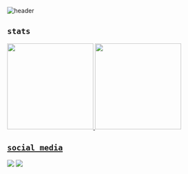 <!--<h2 align="center">Hey, eu sou Arlana </h2>-->

![header](https://img.shields.io/badge/Woman%20in%20Tech-%23F28AB2?style=flat-square&logo=github&color=ff69b4)

## `stats`

<div align="start" style="display: inline_block">
  <a href="https://github.com/bragaarlana">
  <img height="200em" src="https://github-readme-stats-eta-five-56.vercel.app/api?username=bragaarlana&show_icons=true&theme=radical&include_all_commits=true&count_private=true"/>
  <img height="200em" src="https://github-readme-stats-eta-five-56.vercel.app/api/top-langs/?username=bragaarlana&count_private=true&hide=tex&show_icons=true&theme=radical"/>
</div>


## `social media`

<a href = "mailto:bragaarlana21@gmail.com" target="_blank"><img src="https://img.shields.io/badge/-Gmail-%23333?style=for-the-badge&logo=gmail&logoColor=white" target="_blank"></a>
<a href="https://www.linkedin.com/in/arlana-braga/" target="_blank"><img src="https://img.shields.io/badge/-LinkedIn-%230077B5?style=for-the-badge&logo=linkedin&logoColor=white" target="_blank"></a>

<br/>

<!--
## `github activity`

![Snake animation](https://github.com/bragaarlana/blob/output/github-contribution-grid-snake.svg)

</div>
-->
